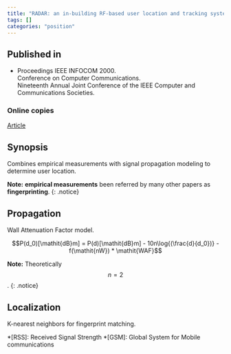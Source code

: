 ```yaml
---
title: "RADAR: an in-building RF-based user location and tracking system (2000)"
tags: []
categories: "position"
---
```


## Published in
- Proceedings IEEE INFOCOM 2000.  
Conference on Computer Communications.  
Nineteenth Annual Joint Conference of the IEEE Computer and Communications Societies.

### Online copies
[Article][article_link]

## Synopsis
Combines empirical measurements with signal propagation modeling to determine user location.

**Note:** **empirical measurements** been referred by many other papers as **fingerprinting**.
{: .notice}

## Propagation
Wall Attenuation Factor model.

$$P(d_0)[\mathit{dB}m] = P(d)[\mathit{dB}m] - 10n\log{(\frac{d}{d_0})} - f(\mathit{nW}) * \mathit{WAF}$$


**Note:** Theoretically $$n = 2$$.
{: .notice}

## Localization
K-nearest neighbors for fingerprint matching.

[article_link]: https://www.computer.org/csdl/proceedings/infcom/2000/5880/02/00832252.pdf

*[RSS]: Received Signal Strength
*[GSM]: Global System for Mobile communications